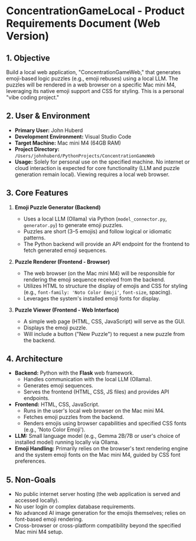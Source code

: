 # ConcentrationGameLocal - Product Requirements Document (Web Version)

## 1. Objective
Build a local web application, "ConcentrationGameWeb," that generates emoji-based logic puzzles (e.g., emoji rebuses) using a local LLM. The puzzles will be rendered in a web browser on a specific Mac mini M4, leveraging its native emoji support and CSS for styling. This is a personal "vibe coding project."

## 2. User & Environment
-   **Primary User:** John Huberd
-   **Development Environment:** Visual Studio Code
-   **Target Machine:** Mac mini M4 (64GB RAM)
-   **Project Directory:** `/Users/johnhuberd/PythonProjects/ConcentrationGameWeb`
-   **Usage:** Solely for personal use on the specified machine. No internet or cloud interaction is expected for core functionality (LLM and puzzle generation remain local). Viewing requires a local web browser.

## 3. Core Features
1.  **Emoji Puzzle Generator (Backend)**
    * Uses a local LLM (Ollama) via Python (`model_connector.py`, `generator.py`) to generate emoji puzzles.
    * Puzzles are short (3–5 emojis) and follow logical or idiomatic patterns.
    * The Python backend will provide an API endpoint for the frontend to fetch generated emoji sequences.

2.  **Puzzle Renderer (Frontend - Browser)**
    * The web browser (on the Mac mini M4) will be responsible for rendering the emoji sequence received from the backend.
    * Utilizes HTML to structure the display of emojis and CSS for styling (e.g., `font-family: 'Noto Color Emoji'`, `font-size`, spacing).
    * Leverages the system's installed emoji fonts for display.

3.  **Puzzle Viewer (Frontend - Web Interface)**
    * A simple web page (HTML, CSS, JavaScript) will serve as the GUI.
    * Displays the emoji puzzle.
    * Will include a button ("New Puzzle") to request a new puzzle from the backend.

## 4. Architecture
-   **Backend:** Python with the **Flask** web framework.
    -   Handles communication with the local LLM (Ollama).
    -   Generates emoji sequences.
    -   Serves the frontend (HTML, CSS, JS files) and provides API endpoints.
-   **Frontend:** HTML, CSS, JavaScript.
    -   Runs in the user's local web browser on the Mac mini M4.
    -   Fetches emoji puzzles from the backend.
    * Renders emojis using browser capabilities and specified CSS fonts (e.g., 'Noto Color Emoji').
-   **LLM:** Small language model (e.g., Gemma 2B/7B or user's choice of installed model) running locally via Ollama.
-   **Emoji Handling:** Primarily relies on the browser's text rendering engine and the system emoji fonts on the Mac mini M4, guided by CSS font preferences.

## 5. Non-Goals
-   No public internet server hosting (the web application is served and accessed locally).
-   No user login or complex database requirements.
-   No advanced AI image generation for the emojis themselves; relies on font-based emoji rendering.
-   Cross-browser or cross-platform compatibility beyond the specified Mac mini M4 setup.